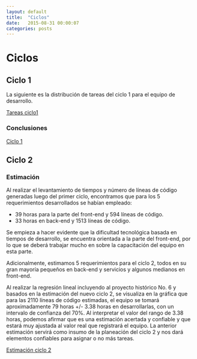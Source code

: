 ```yaml
---
layout: default
title:  "Ciclos"
date:   2015-08-31 00:00:07
categories: posts
---
```


# Ciclos

## Ciclo 1

La siguiente es la distribución de tareas del ciclo 1 para el equipo de desarrollo.

[Tareas ciclo1](https://docs.google.com/spreadsheets/d/14Re4MI1rdxEbGsIuDLv_oj2KlumaGstapvi19gIuKo0/edit?usp=sharing "Tareas ciclo1")


### Conclusiones

[Ciclo 1](https://docs.google.com/presentation/d/1g5UzcYH4Qz4lw9r8Eyu8MHv7IrxCKqJwW8yT1JW-40E/edit?usp=sharing)

## Ciclo 2

### Estimación

Al realizar el levantamiento de tiempos y número de líneas de código generadas luego del primer ciclo, encontramos que para los 5 requerimientos desarrollados se habían empleado: 
* 39 horas para la parte del front-end y 594 líneas de código. 
* 33 horas en back-end y 1513 líneas de código.

Se empieza a hacer evidente que la dificultad tecnológica basada en tiempos de desarrollo, se encuentra orientada a la parte del front-end, por lo que se deberá trabajar mucho en sobre la capacitación del equipo en esta parte.

Adicionalmente, estimamos 5 requerimientos para el ciclo 2, todos en su gran mayoría pequeños en back-end y servicios y algunos medianos en front-end.

Al realizar la regresión lineal incluyendo al proyecto histórico No. 6 y basados en la estimación del nuevo ciclo 2, se visualiza en  la gráfica que para las 2110 líneas de código estimadas, el equipo se tomará aproximadamente 79 horas +/- 3.38 horas en desarrollarlas, con un intervalo de confianza del 70%. Al interpretar el valor del rango de 3.38 horas, podemos afirmar que es una estimación acertada y confiable y que estará muy ajustada al valor real que registrará el equipo. La anterior estimación servirá como insumo de la planeación del ciclo 2 y nos dará elementos confiables para asignar o no más tareas.


[Estimación ciclo 2](https://drive.google.com/open?id=0B1LKklBsJa3nc2V1eGdEbTRHLVk)